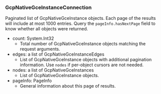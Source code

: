 ### GcpNativeGceInstanceConnection
Paginated list of GcpNativeGceInstance objects. Each page of the results will include at most 1000 entries. Query the `pageInfo.hasNextPage` field to know whether all objects were returned.

- count: System.Int32
  - Total number of GcpNativeGceInstance objects matching the request arguments.
- edges: a list of GcpNativeGceInstanceEdges
  - List of GcpNativeGceInstance objects with additional pagination information. Use `nodes` if per-object cursors are not needed.
- nodes: a list of GcpNativeGceInstances
  - List of GcpNativeGceInstance objects.
- pageInfo: PageInfo
  - General information about this page of results.
